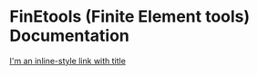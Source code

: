 # FinEtools (Finite Element tools) Documentation


[I'm an inline-style link with title](https://www.google.com "Google's Homepage")


